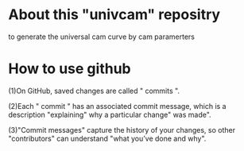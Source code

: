 # About this "univcam" repositry
to generate the universal cam curve by cam paramerters

# How to use github
(1)On GitHub, saved changes are called " commits ".

(2)Each " commit " has an associated commit message,
   which is a description "explaining" why a particular change" was made". 

(3)"Commit messages" capture the history of your changes, 
  so other "contributors" can understand "what you’ve done and why".
